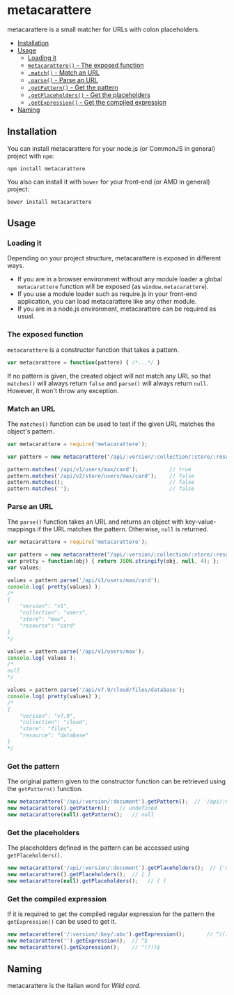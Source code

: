 # metacarattere
metacarattere is a small matcher for URLs with colon placeholders.


- [Installation](#installation)
- [Usage](#usage)
    - [Loading it](#loading-it)
    - [`metacarattere()` - The exposed function](#the-exposed-function)
    - [`.match()` - Match an URL](#match-an-url)
    - [`.parse()` - Parse an URL](#parse-an-url)
    - [`.getPattern()` - Get the pattern](#get-the-pattern)
    - [`.getPlaceholders()` - Get the placeholders](#get-the-placeholders)
    - [`.getExpression()` - Get the compiled expression](#get-the-compiled-expression)
- [Naming](#naming)

## Installation

You can install metacarattere for your node.js (or CommonJS in general) project
with `npm`:

```shell
npm install metacarattere
```

You also can install it with `bower` for your front-end (or AMD in general) project:

```shell
bower install metacarattere
```

## Usage


### Loading it
Depending on your project structure, metacarattere is exposed in different ways.

* If you are in a browser environment without any module loader a global `metacarattere`
function will be exposed (as `window.metacarattere`).
* If you use a module loader such as require.js in your front-end application, you
can load metacarattere like any other module.
* If you are in a node.js environment, metacarattere can be required as usual.

### The exposed function
`metacarattere` is a constructor function that takes a pattern.

```javascript
var metacarattere = function(pattern) { /*...*/ }
```

If no pattern is given, the created object will not match
any URL so that `matches()` will always return `false` and `parse()` will
always return `null`.
However, it won't throw any exception.

### Match an URL

The `matches()` function can be used to test if the given URL matches
the object's pattern.

```javascript
var metacarattere = require('metacarattere');

var pattern = new metacarattere("/api/:version/:collection/:store/:resource");

pattern.matches('/api/v1/users/max/card');          // true
pattern.matches('/api/v2/store/users/max/card');    // false
pattern.matches();                                  // false
pattern.matches('');                                // false
```

### Parse an URL

The `parse()` function takes an URL and returns an object with key-value-mappings
if the URL matches the pattern. Otherwise, `null` is returned.

```javascript
var metacarattere = require('metacarattere');

var pattern = new metacarattere("/api/:version/:collection/:store/:resource");
var pretty = function(obj) { return JSON.stringify(obj, null, 4); };
var values;

values = pattern.parse('/api/v1/users/max/card');
console.log( pretty(values) );
/*
{
    "version": "v1",
    "collection": "users",
    "store": "max",
    "resource": "card"
}
*/

values = pattern.parse('/api/v1/users/max');
console.log( values );
/*
null
*/

values = pattern.parse('/api/v7.9/cloud/files/database');
console.log( pretty(values) );
/*
{
    "version": "v7.9",
    "collection": "cloud",
    "store": "files",
    "resource": "database"
}
*/
```

### Get the pattern

The original pattern given to the constructor function can be retrieved using the
`getPattern()` function.

```javascript
new metacarattere('/api/:version/:document').getPattern();  // '/api/:version/:document'
new metacarattere().getPattern();   // undefined
new metacarattere(null).getPattern();   // null
```

### Get the placeholders
The placeholders defined in the pattern can be accessed using `getPlaceholders()`.

```javascript
new metacarattere('/api/:version/:document').getPlaceholders();  // ['version','document']
new metacarattere().getPlaceholders();  // [ ]
new metacarattere(null).getPlaceholders();   // [ ]
```

### Get the compiled expression
If it is required to get the compiled regular expression for the pattern the
`getExpression()` can be used to get it.

```javascript
new metacarattere('/:version/:key/:abc').getExpression();       // ^/([^\/]+)/([^\/]+)/([^\/]+)$
new metacarattere('').getExpression();  // ^$
new metacarattere().getExpression();    // ^(?!)$
```

## Naming

metacarattere is the Italian word for *Wild card*.
